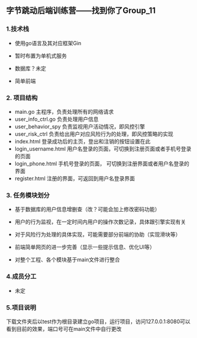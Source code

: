 ## **字节跳动后端训练营——找到你了Group_11**

### 1.技术栈

- 使用go语言及其对应框架Gin

- 暂时布置为单机式服务

- 数据库？未定

- 简单前端

  

### 2. 项目结构

- main.go 主程序，负责处理所有的网络请求
- user_info_ctrl.go 负责处理用户信息
- user_behavior_spy 负责监视用户活动情况，即风控引擎
- user_risk_ctrl 负责给出用户对应风险行为的处理，即风控策略的实现
- index.html 登录成功后的主页，登出和注销的按钮设置在此
- login_username.html 用户名登录的页面，可切换到注册页面或者手机号登录的页面
- login_phone.html 手机号登录的页面， 可切换到注册界面或者用户名登录的界面
- register.html 注册的界面，可返回到用户名登录界面



### 3. 任务模块划分

- 基于数据库的用户信息增删查（改？可能会加上修改密码功能）

- 用户的行为监视，在一定时间内用户的操作次数记录，具体跟引擎实现有关

- 对于风险行为处理的具体实现，可能需要部分前端的协助（实现滑块等）

- 前端简单网页的进一步完善（显示一些提示信息、优化UI等）

- 对整个工程、各个模块基于main文件进行整合

  

### 4.成员分工

- 未定

  

### 5.项目说明

下载文件夹后以test作为根目录建立go项目，运行项目，访问127.0.0.1:8080可以看到目前的效果，端口号可在main文件中自行更改
